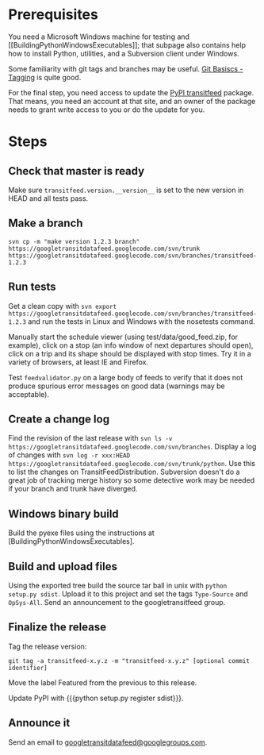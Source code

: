 # Prerequisites

You need a Microsoft Windows machine for testing and [[BuildingPythonWindowsExecutables]]; that subpage also contains help how to install Python, utilities, and a Subversion client under Windows.

Some familiarity with git tags and branches may be useful. [Git Basiscs - Tagging](http://git-scm.com/book/en/Git-Basics-Tagging) is quite good.

For the final step, you need access to update the [PyPI transitfeed](http://pypi.python.org/pypi/transitfeed) package.  That means, you need an account at that site, and an owner of the package needs to grant write access to you or do the update for you.

# Steps

## Check that master is ready

Make sure `transitfeed.version.__version__` is set to the new version in HEAD and all tests pass.

## Make a branch

`svn cp -m "make version 1.2.3 branch" https://googletransitdatafeed.googlecode.com/svn/trunk https://googletransitdatafeed.googlecode.com/svn/branches/transitfeed-1.2.3`

## Run tests

Get a clean copy with `svn export https://googletransitdatafeed.googlecode.com/svn/branches/transitfeed-1.2.3` and run the tests in Linux and Windows with the nosetests command. 

Manually start the schedule viewer (using test/data/good_feed.zip, for example), click on a stop (an info window of next departures should open), click on a trip and its shape should be displayed with stop times. Try it in a variety of browsers, at least IE and Firefox.

Test `feedvalidator.py` on a large body of feeds to verify that it does not produce spurious error messages on good data (warnings may be acceptable).

## Create a change log

Find the revision of the last release with `svn ls -v https://googletransitdatafeed.googlecode.com/svn/branches`. Display a log of changes with `svn log -r xxx:HEAD https://googletransitdatafeed.googlecode.com/svn/trunk/python`. Use this to list the changes on TransitFeedDistribution. Subversion doesn't do a great job of tracking merge history so some detective work may be needed if your branch and trunk have diverged.

## Windows binary build

Build the pyexe files using the instructions at [BuildingPythonWindowsExecutables].

## Build and upload files

Using the exported tree build the source tar ball in unix with `python setup.py sdist`. Upload it to this project and set the tags `Type-Source` and `OpSys-All`.  Send an announcement to the googletransitfeed group.

## Finalize the release

Tag the release version:

`git tag -a transitfeed-x.y.z -m "transitfeed-x.y.z" [optional commit identifier]`

Move the label Featured from the previous to this release.

Update PyPI with {{{python setup.py register sdist}}}.

## Announce it

Send an email to googletransitdatafeed@googlegroups.com.